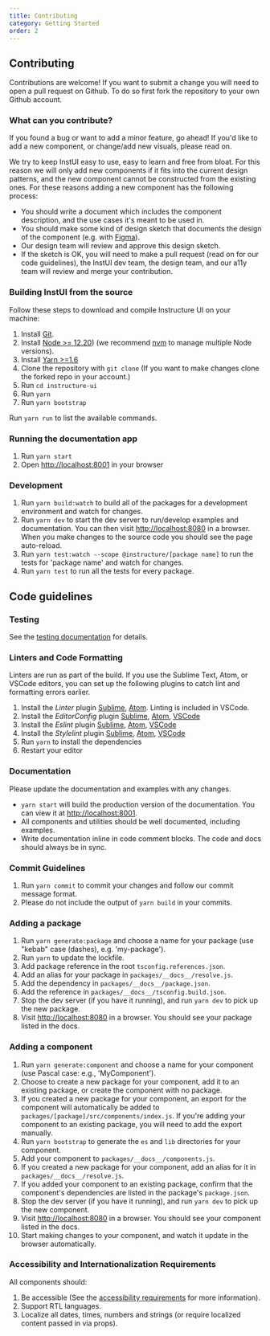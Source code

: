 ```yaml
---
title: Contributing
category: Getting Started
order: 2
---
```


## Contributing

Contributions are welcome! If you want to submit a change you will need to open a pull request on Github. To do so first fork the repository to your own Github account.

### What can you contribute?

If you found a bug or want to add a minor feature, go ahead! If you'd like to add a new component, or change/add new visuals, please read on.

We try to keep InstUI easy to use, easy to learn and free from bloat.
For this reason we will only add new components if it fits into the current design patterns, and the new component cannot be
constructed from the existing ones. For these reasons adding a new component has the following process:

- You should write a document which includes the component description, and the use cases it's meant to be used in.
- You should make some kind of design sketch that documents the design of the component (e.g. with [Figma](https://www.figma.com/)).
- Our design team will review and approve this design sketch.
- If the sketch is OK, you will need to make a pull request (read on for our code guidelines), the InstUI dev team, the design team, and our a11y team will review and merge your contribution.

### Building InstUI from the source

Follow these steps to download and compile Instructure UI on your machine:

1. Install [Git](http://git-scm.com/).
1. Install [Node >= 12.20](https://nodejs.org/en/)) (we recommend [nvm](https://github.com/creationix/nvm) to manage multiple Node versions).
1. Install [Yarn >=1.6](https://yarnpkg.com/lang/en/docs/install/)
1. Clone the repository with `git clone` (If you want to make changes clone the forked repo in your account.)
1. Run `cd instructure-ui`
1. Run `yarn`
1. Run `yarn bootstrap`

Run `yarn run` to list the available commands.

### Running the documentation app

1. Run `yarn start`
1. Open [http://localhost:8001](http://localhost:8001) in your browser

### Development

1. Run `yarn build:watch` to build all of the packages for a development environment and watch for changes.
1. Run `yarn dev` to start the dev server to run/develop examples and documentation. You can then visit [http://localhost:8080](http://localhost:8080) in a browser. When you make changes to the source code you should see the page auto-reload.
1. Run `yarn test:watch --scope @instructure/[package name]` to run the tests for 'package name' and watch for changes.
1. Run `yarn test` to run all the tests for every package.

## Code guidelines

### Testing

See the [testing documentation](#testing-components) for details.

### Linters and Code Formatting

Linters are run as part of the build. If you use the Sublime Text, Atom, or VSCode editors, you can set up the following plugins to catch lint and formatting errors earlier.

1. Install the _Linter_ plugin [Sublime](http://sublimelinter.readthedocs.org/en/latest/), [Atom](https://atom.io/packages/linter). Linting is included in VSCode.
1. Install the _EditorConfig_ plugin [Sublime](https://github.com/sindresorhus/editorconfig-sublime), [Atom](https://github.com/sindresorhus/atom-editorconfig), [VSCode](https://github.com/editorconfig/editorconfig-vscode)
1. Install the _Eslint_ plugin [Sublime](https://github.com/roadhump/SublimeLinter-eslint), [Atom](https://github.com/AtomLinter/linter-eslint), [VSCode](https://github.com/Microsoft/vscode-eslint)
1. Install the _Stylelint_ plugin [Sublime](https://github.com/kungfusheep/SublimeLinter-contrib-stylelint), [Atom](https://atom.io/packages/linter-stylelint), [VSCode](https://github.com/shinnn/vscode-stylelint)
1. Run `yarn` to install the dependencies
1. Restart your editor

### Documentation

Please update the documentation and examples with any changes.

- `yarn start` will build the production version of the documentation. You can view it at [http://localhost:8001](http://localhost:8001).
- All components and utilities should be well documented, including examples.
- Write documentation inline in code comment blocks. The code and docs should
  always be in sync.

### Commit Guidelines

1. Run `yarn commit` to commit your changes and follow our commit message format.
1. Please do not include the output of `yarn build` in your commits.

### Adding a package

1. Run `yarn generate:package` and choose a name for your package (use "kebab" case (dashes), e.g. 'my-package').
1. Run `yarn` to update the lockfile.
1. Add package reference in the root `tsconfig.references.json`.
1. Add an alias for your package in `packages/__docs__/resolve.js`.
1. Add the dependency in `packages/__docs__/package.json`.
1. Add the reference in `packages/__docs__/tsconfig.build.json`.
1. Stop the dev server (if you have it running), and run `yarn dev` to pick up the new package.
1. Visit [http://localhost:8080](http://localhost:8080) in a browser. You should see your package listed in the docs.

### Adding a component

1. Run `yarn generate:component` and choose a name for your component (use Pascal case: e.g., 'MyComponent').
1. Choose to create a new package for your component, add it to an existing package, or create the component with no package.
1. If you created a new package for your component, an export for the component will automatically be added to `packages/[package]/src/components/index.js`. If you're adding your component to an existing package, you will need to add the export manually.
1. Run `yarn bootstrap` to generate the `es` and `lib` directories for your component.
1. Add your component to `packages/__docs__/components.js`.
1. If you created a new package for your component, add an alias for it in `packages/__docs__/resolve.js`.
1. If you added your component to an existing package, confirm that the component's dependencies are listed in the package's `package.json`.
1. Stop the dev server (if you have it running), and run `yarn dev` to pick up the new component.
1. Visit [http://localhost:8080](http://localhost:8080) in a browser. You should see your component listed in the docs.
1. Start making changes to your component, and watch it update in the browser automatically.

### Accessibility and Internationalization Requirements

All components should:

1. Be accessible (See the [accessibility requirements](#accessibility) for more information).
1. Support RTL languages.
1. Localize all dates, times, numbers and strings (or require localized content passed in via props).
